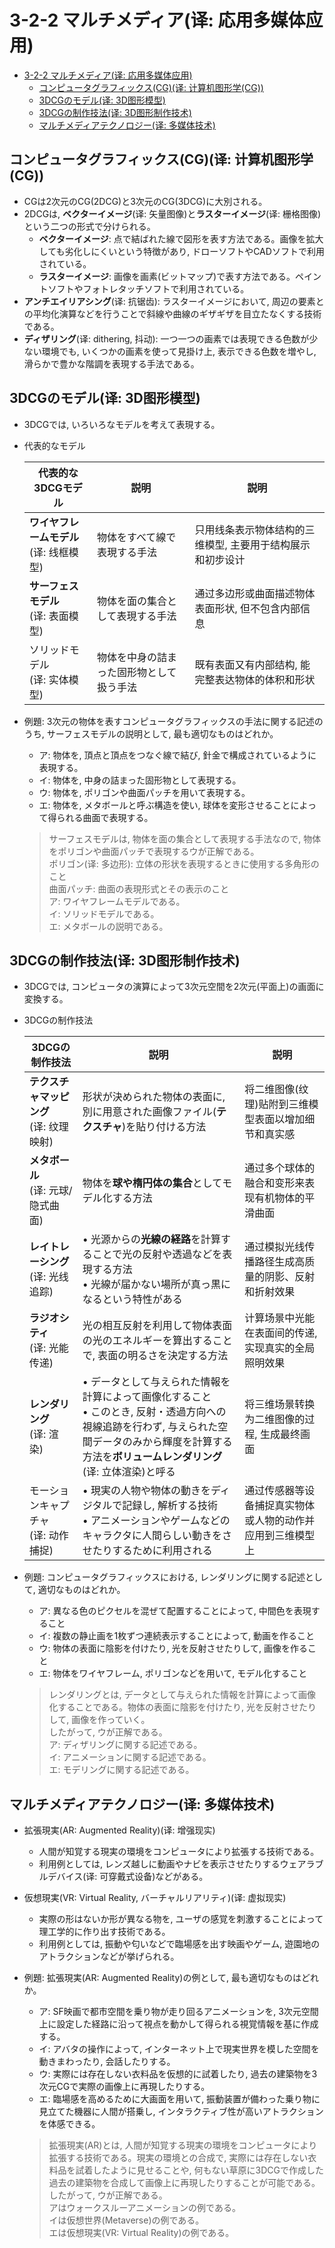# 3-2-2 マルチメディア(译: 応用多媒体应用)

- [3-2-2 マルチメディア(译: 応用多媒体应用)](#3-2-2-マルチメディア译-応用多媒体应用)
  - [コンピュータグラフィックス(CG)(译: 计算机图形学(CG))](#コンピュータグラフィックスcg译-计算机图形学cg)
  - [3DCGのモデル(译: 3D图形模型)](#3dcgのモデル译-3d图形模型)
  - [3DCGの制作技法(译: 3D图形制作技术)](#3dcgの制作技法译-3d图形制作技术)
  - [マルチメディアテクノロジー(译: 多媒体技术)](#マルチメディアテクノロジー译-多媒体技术)

## コンピュータグラフィックス(CG)(译: 计算机图形学(CG))

- CGは2次元のCG(2DCG)と3次元のCG(3DCG)に大別される。
- 2DCGは, **ベクターイメージ**(译: 矢量图像)と**ラスターイメージ**(译: 栅格图像)という二つの形式で分けられる。
  - **ベクターイメージ**: 点で結ばれた線で図形を表す方法である。画像を拡大しても劣化しにくいという特徴があり, ドローソフトやCADソフトで利用されている。
  - **ラスターイメージ**: 画像を画素(ビットマップ)で表す方法である。ペイントソフトやフォトレタッチソフトで利用されている。
- **アンチエイリアシング**(译: 抗锯齿): ラスターイメージにおいて, 周辺の要素との平均化演算などを行うことで斜線や曲線のギザギザを目立たなくする技術である。
- **ディザリング**(译: dithering, 抖动): 一つ一つの画素では表現できる色数が少ない環境でも, いくつかの画素を使って見掛け上, 表示できる色数を増やし, 滑らかで豊かな階調を表現する手法である。

## 3DCGのモデル(译: 3D图形模型)

- 3DCGでは, いろいろなモデルを考えて表現する。
- 代表的なモデル

  | 代表的な3DCGモデル | 説明 | 説明 |
  | - | - | - |
  | **ワイヤフレームモデル**<br>(译: 线框模型) | 物体をすべて線で表現する手法 | 只用线条表示物体结构的三维模型, 主要用于结构展示和初步设计 |
  | **サーフェスモデル**<br>(译: 表面模型) | 物体を面の集合として表現する手法 | 通过多边形或曲面描述物体表面形状, 但不包含内部信息 |
  | ソリッドモデル<br>(译: 实体模型) | 物体を中身の詰まった固形物として扱う手法 | 既有表面又有内部结构, 能完整表达物体的体积和形状 |

- 例題: 3次元の物体を表すコンピュータグラフィックスの手法に関する記述のうち, サーフェスモデルの説明として, 最も適切なものはどれか。
  - ア: 物体を, 頂点と頂点をつなぐ線で結び, 針金で構成されているように表現する。
  - イ: 物体を, 中身の詰まった固形物として表現する。
  - ウ: 物体を, ポリゴンや曲面パッチを用いて表現する。
  - エ: 物体を, メタボールと呼ぶ構造を使い, 球体を変形させることによって得られる曲面で表現する。

  > サーフェスモデルは, 物体を面の集合として表現する手法なので, 物体をポリゴンや曲面パッチで表現するウが正解である。  
  > ポリゴン(译: 多边形): 立体の形状を表現するときに使用する多角形のこと  
  > 曲面パッチ: 曲面の表現形式とその表示のこと  
  > ア: ワイヤフレームモデルである。  
  > イ: ソリッドモデルである。  
  > エ: メタボールの説明である。

## 3DCGの制作技法(译: 3D图形制作技术)

- 3DCGでは, コンピュータの演算によって3次元空間を2次元(平面上)の画面に変換する。
- 3DCGの制作技法

  | 3DCGの制作技法 | 説明 | 説明 |
  | - | - | - |
  | **テクスチャマッピング**<br>(译: 纹理映射) | 形状が決められた物体の表面に, 別に用意された画像ファイル(**テクスチャ**)を貼り付ける方法 | 将二维图像(纹理)贴附到三维模型表面以增加细节和真实感 |
  | **メタボール**<br>(译: 元球/隐式曲面) | 物体を**球や楕円体の集合**としてモデル化する方法 | 通过多个球体的融合和变形来表现有机物体的平滑曲面 |
  | **レイトレーシング**<br>(译: 光线追踪) | $\bullet$ 光源からの**光線の経路**を計算することで光の反射や透過などを表現する方法<br>$\bullet$ 光線が届かない場所が真っ黒になるという特性がある | 通过模拟光线传播路径生成高质量的阴影、反射和折射效果 |
  | **ラジオシティ**<br>(译: 光能传递) | 光の相互反射を利用して物体表面の光のエネルギーを算出することで, 表面の明るさを決定する方法 | 计算场景中光能在表面间的传递, 实现真实的全局照明效果 |
  | **レンダリング**<br>(译: 渲染) | $\bullet$ データとして与えられた情報を計算によって画像化すること<br>$\bullet$ このとき, 反射・透過方向への視線追跡を行わず, 与えられた空間データのみから輝度を計算する方法を**ボリュームレンダリング**(译: 立体渲染)と呼る | 将三维场景转换为二维图像的过程, 生成最终画面 |
  | モーションキャプチャ<br>(译: 动作捕捉) | $\bullet$ 現実の人物や物体の動きをディジタルで記録し, 解析する技術<br>$\bullet$ アニメーションやゲームなどのキャラクタに人間らしい動きをさせたりするために利用される | 通过传感器等设备捕捉真实物体或人物的动作并应用到三维模型上 |

- 例題: コンピュータグラフィックスにおける, レンダリングに関する記述として, 適切なものはどれか。
  - ア: 異なる色のピクセルを混ぜて配置することによって, 中間色を表現すること
  - イ: 複数の静止画を1枚ずつ連続表示することによって, 動画を作ること
  - ウ: 物体の表面に陰影を付けたり, 光を反射させたりして, 画像を作ること
  - エ: 物体をワイヤフレーム, ポリゴンなどを用いて, モデル化すること

  > レンダリングとは, データとして与えられた情報を計算によって画像化することである。物体の表面に陰影を付けたり, 光を反射させたりして, 画像を作っていく。  
  > したがって, ウが正解である。  
  > ア: ディザリングに関する記述である。  
  > イ: アニメーションに関する記述である。  
  > エ: モデリングに関する記述である。  

## マルチメディアテクノロジー(译: 多媒体技术)

- 拡張現実(AR: Augmented Reality)(译: 增强现实)
  - 人間が知覚する現実の環境をコンピュータにより拡張する技術である。
  - 利用例としては, レンズ越しに動画やナビを表示させたりするウェアラブルデバイス(译: 可穿戴式设备)などがある。
- 仮想現実(VR: Virtual Reality, バーチャルリアリティ)(译: 虚拟现实)
  - 実際の形はないか形が異なる物を, ユーザの感覚を刺激することによって理工学的に作り出す技術である。
  - 利用例としては, 振動や匂いなどで臨場感を出す映画やゲーム, 遊園地のアトラクションなどが挙げられる。
- 例題: 拡張現実(AR: Augmented Reality)の例として, 最も適切なものはどれか。
  - ア: SF映画で都市空間を乗り物が走り回るアニメーションを, 3次元空間上に設定した経路に沿って視点を動かして得られる視覚情報を基に作成する。
  - イ: アバタの操作によって, インターネット上で現実世界を模した空間を動きまわったり, 会話したりする。
  - ウ: 実際には存在しない衣料品を仮想的に試着したり, 過去の建築物を3次元CGで実際の画像上に再現したりする。
  - エ: 臨場感を高めるために大画面を用いて, 振動装置が備わった乗り物に見立てた機器に人間が搭乗し, インタラクティブ性が高いアトラクションを体感できる。

  > 拡張現実(AR)とは, 人間が知覚する現実の環境をコンピュータにより拡張する技術である。現実の環境との合成で, 実際には存在しない衣料品を試着したように見せることや, 何もない草原に3DCGで作成した過去の建築物を合成して画像上に再現したりすることが可能である。  
  > したがって, ウが正解である。  
  > アはウォークスルーアニメーションの例である。  
  > イは仮想世界(Metaverse)の例である。  
  > エは仮想現実(VR: Virtual Reality)の例である。
